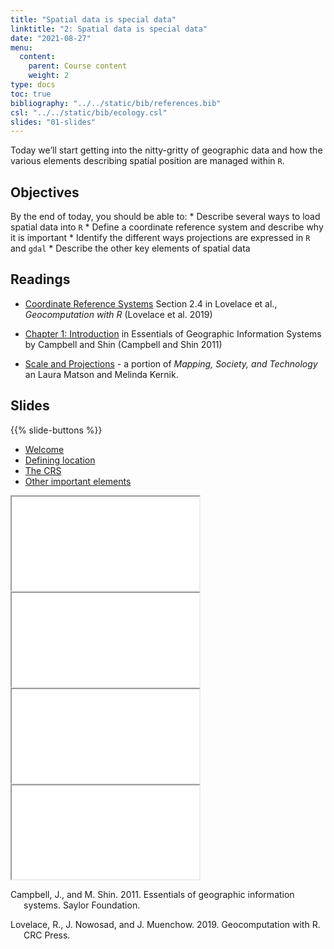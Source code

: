 ```yaml
---
title: "Spatial data is special data"
linktitle: "2: Spatial data is special data"
date: "2021-08-27"
menu:
  content:
    parent: Course content
    weight: 2
type: docs
toc: true
bibliography: "../../static/bib/references.bib"
csl: "../../static/bib/ecology.csl"
slides: "01-slides"
---
```


Today we’ll start getting into the nitty-gritty of geographic data and how the various elements describing spatial position are managed within `R`.

## Objectives

By the end of today, you should be able to:
\* Describe several ways to load spatial data into `R`
\* Define a coordinate reference system and describe why it is important
\* Identify the different ways projections are expressed in `R` and `gdal`
\* Describe the other key elements of spatial data

## Readings

-   <i class="fas fa-book"></i> [Coordinate Reference Systems](https://geocompr.robinlovelace.net/spatial-class.html#crs-intro) Section 2.4 in Lovelace et al., *Geocomputation with R* (Lovelace et al. 2019)

-   <i class="fas fa-book"></i> [Chapter 1: Introduction](https://saylordotorg.github.io/text_essentials-of-geographic-information-systems/s05-introduction.html) in Essentials of Geographic Information Systems by Campbell and Shin (Campbell and Shin 2011)

-   <i class="fas fa-external-link-square-alt"></i> [Scale and Projections](https://open.lib.umn.edu/mapping/chapter/3-scale-and-projections/) - a portion of *Mapping, Society, and Technology* an Laura Matson and Melinda Kernik.

## Slides

{{% slide-buttons %}}

<ul class="nav nav-tabs" id="slide-tabs" role="tablist">
<li class="nav-item">
<a class="nav-link active" id="welcome-tab" data-toggle="tab" href="#welcome" role="tab" aria-controls="welcome" aria-selected="true">Welcome</a>
</li>
<li class="nav-item">
<a class="nav-link" id="defining-location-tab" data-toggle="tab" href="#defining-location" role="tab" aria-controls="defining-location" aria-selected="false">Defining location</a>
</li>
<li class="nav-item">
<a class="nav-link" id="the-crs-tab" data-toggle="tab" href="#the-crs" role="tab" aria-controls="the-crs" aria-selected="false">The CRS</a>
</li>
<li class="nav-item">
<a class="nav-link" id="other-important-elements-tab" data-toggle="tab" href="#other-important-elements" role="tab" aria-controls="other-important-elements" aria-selected="false">Other important elements</a>
</li>
</ul>

<div id="slide-tabs" class="tab-content">

<div id="welcome" class="tab-pane fade show active" role="tabpanel" aria-labelledby="welcome-tab">

<div class="embed-responsive embed-responsive-16by9">

<iframe class="embed-responsive-item" src="/slides/02-slides.html#1">
</iframe>

</div>

</div>

<div id="defining-location" class="tab-pane fade" role="tabpanel" aria-labelledby="defining-location-tab">

<div class="embed-responsive embed-responsive-16by9">

<iframe class="embed-responsive-item" src="/slides/02-slides.html#projections">
</iframe>

</div>

</div>

<div id="the-crs" class="tab-pane fade" role="tabpanel" aria-labelledby="the-crs-tab">

<div class="embed-responsive embed-responsive-16by9">

<iframe class="embed-responsive-item" src="/slides/02-slides.html#crs">
</iframe>

</div>

</div>

<div id="other-important-elements" class="tab-pane fade" role="tabpanel" aria-labelledby="other-important-elements-tab">

<div class="embed-responsive embed-responsive-16by9">

<iframe class="embed-responsive-item" src="/slides/02-slides.html#elements">
</iframe>

</div>

</div>

</div>

<div id="refs" class="references csl-bib-body hanging-indent" line-spacing="2">

<div id="ref-campbell_essentials_2011" class="csl-entry">

Campbell, J., and M. Shin. 2011. Essentials of geographic information systems. Saylor Foundation.

</div>

<div id="ref-lovelace_geocomputation_2019" class="csl-entry">

Lovelace, R., J. Nowosad, and J. Muenchow. 2019. Geocomputation with R. CRC Press.

</div>

</div>
